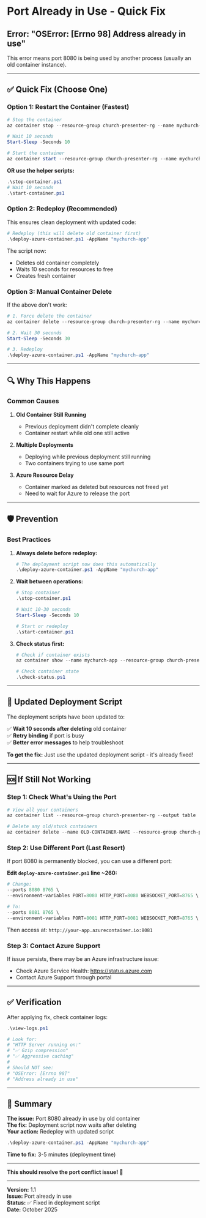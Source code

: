 # Port Already in Use - Quick Fix

## Error: "OSError: [Errno 98] Address already in use"

This error means port 8080 is being used by another process (usually an old container instance).

---

## ✅ Quick Fix (Choose One)

### Option 1: Restart the Container (Fastest)

```powershell
# Stop the container
az container stop --resource-group church-presenter-rg --name mychurch-app

# Wait 10 seconds
Start-Sleep -Seconds 10

# Start the container
az container start --resource-group church-presenter-rg --name mychurch-app
```

**OR use the helper scripts:**
```powershell
.\stop-container.ps1
# Wait 10 seconds
.\start-container.ps1
```

### Option 2: Redeploy (Recommended)

This ensures clean deployment with updated code:

```powershell
# Redeploy (this will delete old container first)
.\deploy-azure-container.ps1 -AppName "mychurch-app"
```

The script now:
- Deletes old container completely
- Waits 10 seconds for resources to free
- Creates fresh container

### Option 3: Manual Container Delete

If the above don't work:

```powershell
# 1. Force delete the container
az container delete --resource-group church-presenter-rg --name mychurch-app --yes

# 2. Wait 30 seconds
Start-Sleep -Seconds 30

# 3. Redeploy
.\deploy-azure-container.ps1 -AppName "mychurch-app"
```

---

## 🔍 Why This Happens

### Common Causes

1. **Old Container Still Running**
   - Previous deployment didn't complete cleanly
   - Container restart while old one still active

2. **Multiple Deployments**
   - Deploying while previous deployment still running
   - Two containers trying to use same port

3. **Azure Resource Delay**
   - Container marked as deleted but resources not freed yet
   - Need to wait for Azure to release the port

---

## 🛡️ Prevention

### Best Practices

1. **Always delete before redeploy:**
   ```powershell
   # The deployment script now does this automatically
   .\deploy-azure-container.ps1 -AppName "mychurch-app"
   ```

2. **Wait between operations:**
   ```powershell
   # Stop container
   .\stop-container.ps1
   
   # Wait 10-30 seconds
   Start-Sleep -Seconds 10
   
   # Start or redeploy
   .\start-container.ps1
   ```

3. **Check status first:**
   ```powershell
   # Check if container exists
   az container show --name mychurch-app --resource-group church-presenter-rg
   
   # Check container state
   .\check-status.ps1
   ```

---

## 🔧 Updated Deployment Script

The deployment scripts have been updated to:

✅ **Wait 10 seconds after deleting** old container  
✅ **Retry binding** if port is busy  
✅ **Better error messages** to help troubleshoot  

**To get the fix:**
Just use the updated deployment script - it's already fixed!

---

## 🆘 If Still Not Working

### Step 1: Check What's Using the Port

```powershell
# View all your containers
az container list --resource-group church-presenter-rg --output table

# Delete any old/stuck containers
az container delete --name OLD-CONTAINER-NAME --resource-group church-presenter-rg --yes
```

### Step 2: Use Different Port (Last Resort)

If port 8080 is permanently blocked, you can use a different port:

**Edit `deploy-azure-container.ps1` line ~260:**
```powershell
# Change:
--ports 8080 8765 \
--environment-variables PORT=8080 HTTP_PORT=8080 WEBSOCKET_PORT=8765 \

# To:
--ports 8081 8765 \
--environment-variables PORT=8081 HTTP_PORT=8081 WEBSOCKET_PORT=8765 \
```

Then access at: `http://your-app.azurecontainer.io:8081`

### Step 3: Contact Azure Support

If issue persists, there may be an Azure infrastructure issue:
- Check Azure Service Health: https://status.azure.com
- Contact Azure Support through portal

---

## ✅ Verification

After applying fix, check container logs:

```powershell
.\view-logs.ps1

# Look for:
# "HTTP Server running on:"
# "✅ Gzip compression"
# "✅ Aggressive caching"
# 
# Should NOT see:
# "OSError: [Errno 98]"
# "Address already in use"
```

---

## 📝 Summary

**The issue:** Port 8080 already in use by old container  
**The fix:** Deployment script now waits after deleting  
**Your action:** Redeploy with updated script  

```powershell
.\deploy-azure-container.ps1 -AppName "mychurch-app"
```

**Time to fix:** 3-5 minutes (deployment time)

---

**This should resolve the port conflict issue!** 🎉

---

**Version:** 1.1  
**Issue:** Port already in use  
**Status:** ✅ Fixed in deployment script  
**Date:** October 2025
